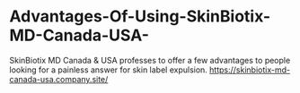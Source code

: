 # Advantages-Of-Using-SkinBiotix-MD-Canada-USA-
SkinBiotix MD Canada &amp; USA professes to offer a few advantages to people looking for a painless answer for skin label expulsion. https://skinbiotix-md-canada-usa.company.site/
